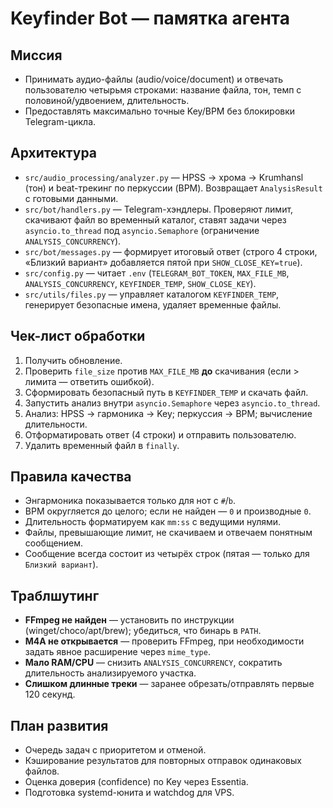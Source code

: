 # Keyfinder Bot — памятка агента

## Миссия
- Принимать аудио-файлы (audio/voice/document) и отвечать пользователю четырьмя строками: название файла, тон, темп с половиной/удвоением, длительность.
- Предоставлять максимально точные Key/BPM без блокировки Telegram-цикла.

## Архитектура
- `src/audio_processing/analyzer.py` — HPSS → хрома → Krumhansl (тон) и beat-трекинг по перкуссии (BPM). Возвращает `AnalysisResult` с готовыми данными.
- `src/bot/handlers.py` — Telegram-хэндлеры. Проверяют лимит, скачивают файл во временный каталог, ставят задачи через `asyncio.to_thread` под `asyncio.Semaphore` (ограничение `ANALYSIS_CONCURRENCY`).
- `src/bot/messages.py` — формирует итоговый ответ (строго 4 строки, «Близкий вариант» добавляется пятой при `SHOW_CLOSE_KEY=true`).
- `src/config.py` — читает `.env` (`TELEGRAM_BOT_TOKEN`, `MAX_FILE_MB`, `ANALYSIS_CONCURRENCY`, `KEYFINDER_TEMP`, `SHOW_CLOSE_KEY`).
- `src/utils/files.py` — управляет каталогом `KEYFINDER_TEMP`, генерирует безопасные имена, удаляет временные файлы.

## Чек-лист обработки
1. Получить обновление.
2. Проверить `file_size` против `MAX_FILE_MB` **до** скачивания (если > лимита — ответить ошибкой).
3. Сформировать безопасный путь в `KEYFINDER_TEMP` и скачать файл.
4. Запустить анализ внутри `asyncio.Semaphore` через `asyncio.to_thread`.
5. Анализ: HPSS → гармоника → Key; перкуссия → BPM; вычисление длительности.
6. Отформатировать ответ (4 строки) и отправить пользователю.
7. Удалить временный файл в `finally`.

## Правила качества
- Энгармоника показывается только для нот с `#`/`b`.
- BPM округляется до целого; если не найден — `0` и производные `0`.
- Длительность форматируем как `mm:ss` с ведущими нулями.
- Файлы, превышающие лимит, не скачиваем и отвечаем понятным сообщением.
- Сообщение всегда состоит из четырёх строк (пятая — только для `Близкий вариант`).

## Траблшутинг
- **FFmpeg не найден** — установить по инструкции (winget/choco/apt/brew); убедиться, что бинарь в `PATH`.
- **M4A не открывается** — проверить FFmpeg, при необходимости задать явное расширение через `mime_type`.
- **Мало RAM/CPU** — снизить `ANALYSIS_CONCURRENCY`, сократить длительность анализируемого участка.
- **Слишком длинные треки** — заранее обрезать/отправлять первые 120 секунд.

## План развития
- Очередь задач с приоритетом и отменой.
- Кэширование результатов для повторных отправок одинаковых файлов.
- Оценка доверия (confidence) по Key через Essentia.
- Подготовка systemd-юнита и watchdog для VPS.
